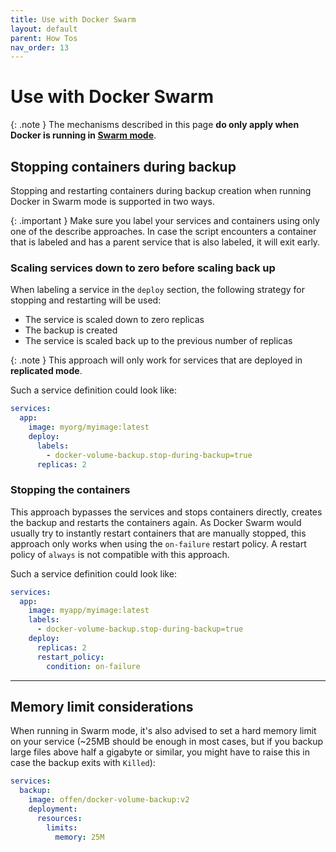 ```yaml
---
title: Use with Docker Swarm
layout: default
parent: How Tos
nav_order: 13
---
```


# Use with Docker Swarm

{: .note }
The mechanisms described in this page __do only apply when Docker is running in [Swarm mode][swarm]__.

[swarm]: https://docs.docker.com/engine/swarm/

## Stopping containers during backup

Stopping and restarting containers during backup creation when running Docker in Swarm mode is supported in two ways.

{: .important }
Make sure you label your services and containers using only one of the describe approaches.
In case the script encounters a container that is labeled and has a parent service that is also labeled, it will exit early.

### Scaling services down to zero before scaling back up

When labeling a service in the `deploy` section, the following strategy for stopping and restarting will be used:

- The service is scaled down to zero replicas
- The backup is created
- The service is scaled back up to the previous number of replicas

{: .note }
This approach will only work for services that are deployed in __replicated mode__.

Such a service definition could look like:

```yml
services:
  app:
    image: myorg/myimage:latest
    deploy:
      labels:
        - docker-volume-backup.stop-during-backup=true
      replicas: 2
```

### Stopping the containers

This approach bypasses the services and stops containers directly, creates the backup and restarts the containers again.
As Docker Swarm would usually try to instantly restart containers that are manually stopped, this approach only works when using the `on-failure` restart policy.
A restart policy of `always` is not compatible with this approach.

Such a service definition could look like:

```yml
services:
  app:
    image: myapp/myimage:latest
    labels:
      - docker-volume-backup.stop-during-backup=true
    deploy:
      replicas: 2
      restart_policy:
        condition: on-failure
```

---

## Memory limit considerations

When running in Swarm mode, it's also advised to set a hard memory limit on your service (~25MB should be enough in most cases, but if you backup large files above half a gigabyte or similar, you might have to raise this in case the backup exits with `Killed`):

```yml
services:
  backup:
    image: offen/docker-volume-backup:v2
    deployment:
      resources:
        limits:
          memory: 25M
```


